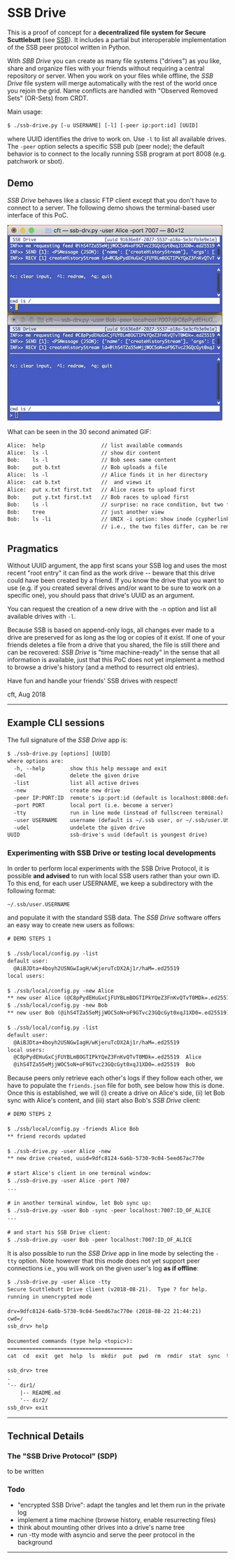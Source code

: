# SSB Drive

This is a proof of concept for a **decentralized file system for Secure
Scuttlebutt** (see [SSB](https://www.scuttlebutt.nz/)). It includes a
partial but interoperable implementation of the SSB peer protocol written
in Python.

With _SBB Drive_ you can create as many file systems ("drives") as you
like, share and organize files with your friends without requiring a
central repository or server. When you work on your files while
offline, the _SSB Drive_ file system will merge automatically with the
rest of the world once you rejoin the grid. Name conflicts are handled
with "Observed Removed Sets" (OR-Sets) from CRDT.

Main usage:
```txt
$ ./ssb-drive.py [-u USERNAME] [-l] [-peer ip:port:id] [UUID]
```
where UUID identifies the drive to work on. Use `-l` to list all
available drives. The `-peer` option selects a specific SSB pub (peer
node); the default behavior is to connect to the locally running SSB
program at port 8008 (e.g. patchwork or sbot).

## Demo

_SSB Drive_ behaves like a classic FTP client except that you don't have
to connect to a server. The following demo shows the terminal-based user
interface of this PoC.

![demo-20180831.gif](doc/demo-20180831.gif)

What can be seen in the 30 second animated GIF:

```txt
Alice:  help                  // list available commands
Alice:  ls -l                 // show dir content
Bob:    ls -l                 // Bob sees same content
Bob:    put b.txt             // Bob uploads a file
Alice:  ls -l                 // Alice finds it in her directory
Alice:  cat b.txt             //  and views it
Alice:  put x.txt first.txt   // Alice races to upload first
Bob:    put y.txt first.txt   // Bob races to upload first
Bob:    ls -l                 // surprise: no race condition, but two files
Bob:    tree                  // just another view
Bob:    ls -li                // UNIX -i option: show inode (cypherlink in our case)
                              // i.e., the two files differ, can be removed individually
```

## Pragmatics

Without UUID argument, the app first scans your SSB log and uses the
most recent "root entry" it can find as the work drive -- beware that
this drive could have been created by a friend.  If you know the drive
that you want to use (e.g. if you created several drives and/or want
to be sure to work on a specific one), you should pass that drive's
UUID as an argument.

You can request the creation of a new drive with the `-n` option and list
all available drives with `-l`.

Because SSB is based on append-only logs, all changes ever made to a
drive are preserved for as long as the log or copies of it exist.
If one of your friends deletes a file from a drive that you shared,
the file is still there and can be recovered: _SSB Drive_ is "time
machine-ready" in the sense that all information is available, just
that this PoC does not yet implement a method to browse a drive's
history (and a method to resurrect old entries).

Have fun and handle your friends' SSB drives with respect!

cft, Aug 2018

---

## Example CLI sessions

The full signature of the _SSB Drive_ app is:
```txt
$ ./ssb-drive.py [options] [UUID]
where options are:
  -h, --help        show this help message and exit
  -del              delete the given drive
  -list             list all active drives
  -new              create new drive
  -peer IP:PORT:ID  remote's ip:port:id (default is localhost:8008:default_id
  -port PORT        local port (i.e. become a server)
  -tty              run in line mode (instead of fullscreen terminal)
  -user USERNAME    username (default is ~/.ssb user, or ~/.ssb/user.USERNAME)
  -udel             undelete the given drive
UUID                ssb-drive's uuid (default is youngest drive)
```

### Experimenting with SSB Drive or testing local developments

In order to perform local experiments with the SSB Drive Protocol, it
is possible **and advised** to run with local SSB users rather than your
own ID. To this end, for each user USERNAME, we keep a subdirectory with
the following format:
```txt
~/.ssb/user.USERNAME
```
and populate it with the standard SSB data. The _SSB Drive_ software
offers an easy way to create new users as follows:
```txt
# DEMO STEPS 1

$ ./ssb/local/config.py -list
default user:
  @AiBJDta+4boyh2USNGwIagH/wKjeruTcDX2Aj1r/haM=.ed25519
local users:

$ ./ssb/local/config.py -new Alice
** new user Alice (@C8pPydEHuGxCjFUYBLmBOGTIPkYQeZ3FnKvQTvT0MDk=.ed25519)
$ ./ssb/local/config.py -new Bob
** new user Bob (@ihS4TZa55eMjjWOC5oN+oF9GTvc23GQcGyt0xqJ1XD0=.ed25519)

$ ./ssb/local/config.py -list
default user:
  @AiBJDta+4boyh2USNGwIagH/wKjeruTcDX2Aj1r/haM=.ed25519
local users:
  @C8pPydEHuGxCjFUYBLmBOGTIPkYQeZ3FnKvQTvT0MDk=.ed25519  Alice
  @ihS4TZa55eMjjWOC5oN+oF9GTvc23GQcGyt0xqJ1XD0=.ed25519  Bob
```

Because peers only retrieve each other's logs if they follow each
other, we have to populate the `friends.json` file for both, see below
how this is done. Once this is established, we will (i) create a
drive on Alice's side, (ii) let Bob sync with Alice's content, and
(iii) start also Bob's _SSB Drive_ client:
```txt
# DEMO STEPS 2

$ ./ssb/local/config.py -friends Alice Bob
** friend records updated

$ ./ssb-drive.py -user Alice -new
** new drive created, uuid=9dfc8124-6a6b-5730-9c04-5eed67ac770e

# start Alice's client in one terminal window:
$ ./ssb-drive.py -user Alice -port 7007
...

# in another terminal window, let Bob sync up:
$ ./ssb-drive.py -user Bob -sync -peer localhost:7007:ID_OF_ALICE
...

# and start his SSB Drive client:
$ ./ssb-drive.py -user Bob -peer localhost:7007:ID_OF_ALICE
```

It is also possible to run the _SSB Drive_ app in line mode by
selecting the `-tty` option. Note however that this mode does not
yet support peer connections i.e., you will work on the given
user's log __as if offline__:
```txt
$ ./ssb-drive.py -user Alice -tty
Secure Scuttlebutt Drive client (v2018-08-21).  Type ? for help.
running in unencrypted mode

drv=9dfc8124-6a6b-5730-9c04-5eed67ac770e (2018-08-22 21:44:21)
cwd=/
ssb_drv> help

Documented commands (type help <topic>):
========================================
cat  cd  exit  get  help  ls  mkdir  put  pwd  rm  rmdir  stat  sync  tree

ssb_drv> tree
.
'-- dir1/
    |-- README.md
    '-- dir2/
ssb_drv> exit
```

---

## Technical Details

### The "SSB Drive Protocol" (SDP)

to be written

### Todo

* "encrypted SSB Drive": adapt the tangles and let them run in the private log
* implement a time machine (browse history, enable resurrecting files)
* think about mounting other drives into a drive's name tree
* run -tty mode with asyncio and serve the peer protocol in the background

----
